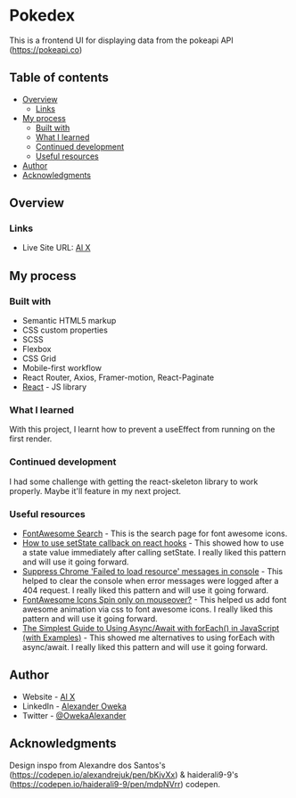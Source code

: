 # Pokedex

This is a frontend UI for displaying data from the pokeapi API (https://pokeapi.co)

## Table of contents

- [Overview](#overview)
  - [Links](#links)
- [My process](#my-process)
  - [Built with](#built-with)
  - [What I learned](#what-i-learned)
  - [Continued development](#continued-development)
  - [Useful resources](#useful-resources)
- [Author](#author)
- [Acknowledgments](#acknowledgments)

## Overview

### Links

- Live Site URL: [Al X](https://alexander-oweka.netlify.app)

## My process

### Built with

- Semantic HTML5 markup
- CSS custom properties
- SCSS
- Flexbox
- CSS Grid
- Mobile-first workflow
- React Router, Axios, Framer-motion, React-Paginate
- [React](https://reactjs.org/) - JS library

### What I learned

With this project, I learnt how to prevent a useEffect from running on the first render.

### Continued development

I had some challenge with getting the react-skeleton library to work properly. Maybe it'll feature in my next project.

### Useful resources

- [FontAwesome Search](https://fontawesome.com/search) - This is the search page for font awesome icons.
- [How to use setState callback on react hooks](https://stackoverflow.com/a/61612292) - This showed how to use a state value immediately after calling setState. I really liked this pattern and will use it going forward.
- [Suppress Chrome 'Failed to load resource' messages in console](https://stackoverflow.com/questions/4500741/suppress-chrome-failed-to-load-resource-messages-in-console/30847631#30847631) - This helped to clear the console when error messages were logged after a 404 request. I really liked this pattern and will use it going forward.
- [FontAwesome Icons Spin only on mouseover?](https://stackoverflow.com/questions/21030259/fontawesome-icons-spin-only-on-mouseover) - This helped us add font awesome animation via css to font awesome icons. I really liked this pattern and will use it going forward.
- [The Simplest Guide to Using Async/Await with forEach() in JavaScript (with Examples)](https://plainenglish.io/blog/async-await-foreach) - This showed me alternatives to using forEach with async/await. I really liked this pattern and will use it going forward.

## Author

- Website - [Al X](https://alexander-oweka.netlify.app)
- LinkedIn - [Alexander Oweka](https://www.linkedin.com/in/alexander-oweka-6bb086166/)
- Twitter - [@OwekaAlexander](https://twitter.com/OwekaAlexander)

## Acknowledgments

Design inspo from Alexandre dos Santos's (https://codepen.io/alexandrejuk/pen/bKjvXx) & haiderali9-9's (https://codepen.io/haiderali9-9/pen/mdpNVrr) codepen.
